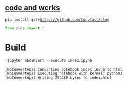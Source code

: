 
# [<small>code and works</small>](https://tonyfast.github.io/clog)

<code>pip install git+<a href="https://github.com/tonyfast/clog">https://github.com/tonyfast/clog</a></code>


```python
from clog import *
```

# Build


```python
!jupyter nbconvert --execute index.ipynb
```

    [NbConvertApp] Converting notebook index.ipynb to html
    [NbConvertApp] Executing notebook with kernel: python3
    [NbConvertApp] Writing 254788 bytes to index.html

